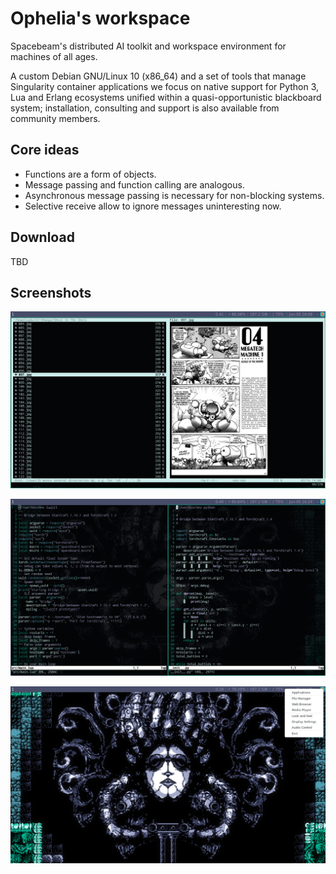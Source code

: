 # Ophelia's workspace
Spacebeam's distributed AI toolkit and workspace environment for machines of all ages.

A custom Debian GNU/Linux 10 (x86_64) and a set of tools that manage Singularity container applications we focus on native support for Python 3, Lua and Erlang ecosystems unified within a quasi-opportunistic blackboard system; installation, consulting and support is also available from community members.

## Core ideas
- Functions are a form of objects.
- Message passing and function calling are analogous.
- Asynchronous message passing is necessary for non-blocking systems.
- Selective receive allow to ignore messages uninteresting now.

## Download
TBD

## Screenshots

![1](images/1.png)

![2](images/2.png)

![3](images/3.png)

